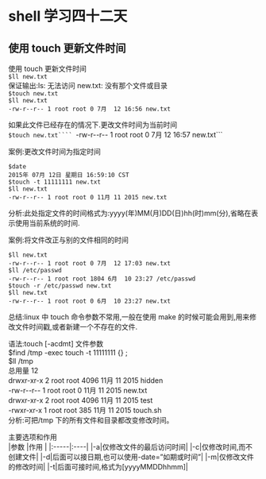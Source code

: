 # shell 学习四十二天
## 使用 touch 更新文件时间

使用 touch 更新文件时间  
```$ll new.txt```  
保证输出:ls: 无法访问 new.txt: 没有那个文件或目录  
```$touch new.txt```  
```$ll new.txt```  
```-rw-r--r-- 1 root root 0 7月  12 16:56 new.txt```  
 
如果此文件已经存在的情况下.更改文件时间为当前时间  
```$touch new.txt````
```-rw-r--r-- 1 root root 0 7月  12 16:57 new.txt```  
 
案例:更改文件时间为指定时间  

```
$date  
2015年 07月 12日 星期日 16:59:10 CST  
$touch -t 11111111 new.txt  
$ll new.txt  
-rw-r--r-- 1 root root 0 11月 11 2015 new.txt  
```

分析:此处指定文件的时间格式为:yyyy(年)MM(月)DD(日)hh(时)mm(分),省略在表示使用当前系统的时间.  
 
案例:将文件改正与别的文件相同的时间   

```
$ll new.txt  
-rw-r--r-- 1 root root 0 7月  12 17:03 new.txt   
$ll /etc/passwd  
-rw-r--r-- 1 root root 1804 6月  10 23:27 /etc/passwd  
$touch -r /etc/passwd new.txt  
$ll new.txt  
-rw-r--r-- 1 root root 0 6月  10 23:27 new.txt  
```
 
 
总结:linux 中 touch 命令参数不常用,一般在使用 make 的时候可能会用到,用来修改文件时间戳,或者新建一个不存在的文件.  
 
语法:touch [-acdmt] 文件参数  
$find /tmp -exec touch -t 11111111 {} \;  
$ll /tmp  
总用量 12  
drwxr-xr-x 2 root root 4096 11月 11 2015 hidden  
-rw-r--r-- 1 root root    0 11月 11 2015 new.txt  
drwxr-xr-x 2 root root 4096 11月 11 2015 test  
-rwxr-xr-x 1 root root  385 11月 11 2015 touch.sh  
分析:可把/tmp 下的所有文件和目录都改变修改时间。  
 
主要选项和作用  
|参数 |作用 |
|:-----|:----|
|-a|仅修改文件的最后访问时间|
|-c|仅修改时间,而不创建文件|
|-d|后面可以接日期,也可以使用-date=”如期或时间”|
|-m|仅修改文件的修改时间|
|-t|后面可接时间,格式为[yyyyMMDDhhmm]|
